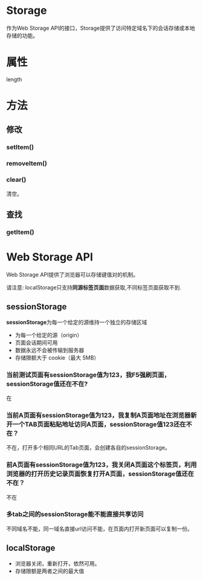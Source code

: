 # Storage

作为Web Storage API的接口，Storage提供了访问特定域名下的会话存储或本地存储的功能。

# 属性

length

# 方法

## 修改

### setItem()

### removeItem()

### clear()

清空。

## 查找

### getItem()





# Web Storage API

Web Storage API提供了浏览器可以存储键值对的机制。

请注意: localStorage只支持**同源标签页面**数据获取,不同标签页面获取不到.

## sessionStorage

**sessionStorage**为每一个给定的源维持一个独立的存储区域

- 为每一个给定的源（origin）
- 页面会话期间可用
- 数据永远不会被传输到服务器
- 存储限额大于 cookie（最大 5MB）



### 当前测试页面有sessionStorage值为123，我F5强刷页面，sessionStorage值还在不在?

在

### 当前A页面有sessionStorage值为123，我复制A页面地址在浏览器新开一个TAB页面粘贴地址访问A页面，sessionStorage值123还在不在？

不在，打开多个相同URL的Tab页面，会创建各自的sessionStorage。

### 前A页面有sessionStorage值为123，我关闭A页面这个标签页，利用浏览器的打开历史记录页面恢复打开A页面，sessionStorage值还在不在？

不在

### 多tab之间的sessionStorage能不能直接共享访问

不同域名不能，同一域名直接url访问不能，在页面内打开新页面可以复制一份。







## localStorage

- 浏览器关闭，重新打开，依然可用。
- 存储限额是两者之间的最大值

























